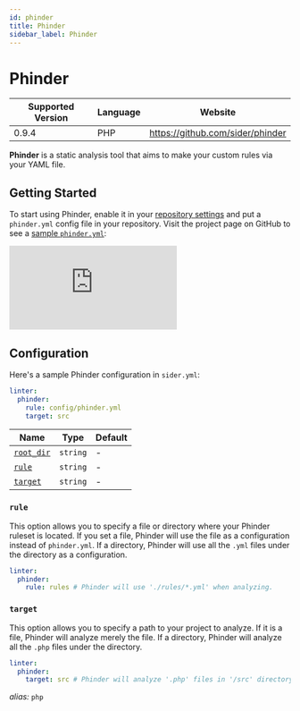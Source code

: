 ```yaml
---
id: phinder
title: Phinder
sidebar_label: Phinder
---
```


# Phinder

| Supported Version | Language | Website                          |
| ----------------- | -------- | -------------------------------- |
| 0.9.4             | PHP      | https://github.com/sider/phinder |

**Phinder** is a static analysis tool that aims to make your custom rules via your YAML file.

## Getting Started

To start using Phinder, enable it in your [repository settings](../../getting-started/repository-settings.md) and put a `phinder.yml` config file in your repository.
Visit the project page on GitHub to see a [sample `phinder.yml`](https://github.com/sider/phinder/blob/HEAD/sample/phinder.yml):

<div className="Video">
  <iframe src="https://www.youtube.com/embed/ErHtinxR3ns" frameBorder="0" allowFullScreen></iframe>
</div>

## Configuration

Here's a sample Phinder configuration in `sider.yml`:

```yaml
linter:
  phinder:
    rule: config/phinder.yml
    target: src
```

| Name                                                                                  | Type     | Default |
| ------------------------------------------------------------------------------------- | -------- | ------- |
| [`root_dir`](../../getting-started/custom-configuration.md#linteranalyzer_idroot_dir) | `string` | -       |
| [`rule`](#rule)                                                                       | `string` | -       |
| [`target`](#target)                                                                   | `string` | -       |

### `rule`

This option allows you to specify a file or directory where your Phinder ruleset is located.
If you set a file, Phinder will use the file as a configuration instead of `phinder.yml`.
If a directory, Phinder will use all the `.yml` files under the directory as a configuration.

```yaml
linter:
  phinder:
    rule: rules # Phinder will use './rules/*.yml' when analyzing.
```

### `target`

This option allows you to specify a path to your project to analyze.
If it is a file, Phinder will analyze merely the file.
If a directory, Phinder will analyze all the `.php` files under the directory.

```yaml
linter:
  phinder:
    target: src # Phinder will analyze '.php' files in '/src' directory.
```

_alias:_ `php`
